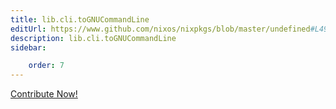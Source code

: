 ```yaml
---
title: lib.cli.toGNUCommandLine
editUrl: https://www.github.com/nixos/nixpkgs/blob/master/undefined#L49C22
description: lib.cli.toGNUCommandLine
sidebar:

    order: 7
---
```


<a href="https://www.github.com/nixos/nixpkgs/blob/master/undefined#L49C22">Contribute Now!</a>



